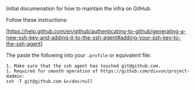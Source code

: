 Initial documenation for how to maintain the infra on GitHub.

Follow these instructions:

[https://help.github.com/en/github/authenticating-to-github/generating-a-new-ssh-key-and-adding-it-to-the-ssh-agent#adding-your-ssh-key-to-the-ssh-agent]

The paste the following into your `.profile` or equivalent file:

```
1. Make sure that the ssh agent has touched git@github.com.
1. Required for smooth operation of https://github.com/divvun/project-dadmin:
ssh -T git@github.com &>/dev/null
```
